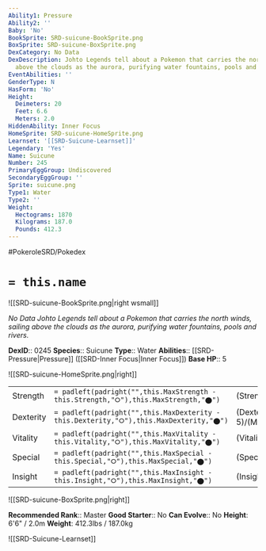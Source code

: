 ```yaml
---
Ability1: Pressure
Ability2: ''
Baby: 'No'
BookSprite: SRD-suicune-BookSprite.png
BoxSprite: SRD-suicune-BoxSprite.png
DexCategory: No Data
DexDescription: Johto Legends tell about a Pokemon that carries the north winds, sailing
  above the clouds as the aurora, purifying water fountains, pools and rivers.
EventAbilities: ''
GenderType: N
HasForm: 'No'
Height:
  Deimeters: 20
  Feet: 6.6
  Meters: 2.0
HiddenAbility: Inner Focus
HomeSprite: SRD-suicune-HomeSprite.png
Learnset: '[[SRD-Suicune-Learnset]]'
Legendary: 'Yes'
Name: Suicune
Number: 245
PrimaryEggGroup: Undiscovered
SecondaryEggGroup: ''
Sprite: suicune.png
Type1: Water
Type2: ''
Weight:
  Hectograms: 1870
  Kilograms: 187.0
  Pounds: 412.3
---
```


#PokeroleSRD/Pokedex

# `= this.name`

![[SRD-suicune-BookSprite.png|right wsmall]]

*No Data*
*Johto Legends tell about a Pokemon that carries the north winds, sailing above the clouds as the aurora, purifying water fountains, pools and rivers.*

**DexID**:: 0245
**Species**:: Suicune
**Type**:: Water
**Abilities**:: [[SRD-Pressure|Pressure]] ([[SRD-Inner Focus|Inner Focus]])
**Base HP**:: 5

![[SRD-suicune-HomeSprite.png|right]]

|           |                                                                                        |                                          |
| --------- | -------------------------------------------------------------------------------------- | ---------------------------------------- |
| Strength  | `= padleft(padright("",this.MaxStrength - this.Strength,"⭘"),this.MaxStrength,"⬤")`    | (Strength::5)/(MaxStrength::5)   |
| Dexterity | `= padleft(padright("",this.MaxDexterity - this.Dexterity,"⭘"),this.MaxDexterity,"⬤")` | (Dexterity:: 5)/(MaxDexterity::5) |
| Vitality  | `= padleft(padright("",this.MaxVitality - this.Vitality,"⭘"),this.MaxVitality,"⬤")`    | (Vitality::6)/(MaxVitality::6)   |
| Special   | `= padleft(padright("",this.MaxSpecial - this.Special,"⭘"),this.MaxSpecial,"⬤")`       | (Special::5)/(MaxSpecial::5)     |
| Insight   | `= padleft(padright("",this.MaxInsight - this.Insight,"⭘"),this.MaxInsight,"⬤")`       | (Insight::6)/(MaxInsight::6)     |

![[SRD-suicune-BoxSprite.png|right]]

**Recommended Rank**:: Master
**Good Starter**:: No
**Can Evolve**:: No
**Height**: 6'6" / 2.0m
**Weight**: 412.3lbs / 187.0kg

![[SRD-Suicune-Learnset]]